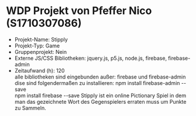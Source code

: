 # WDP Projekt von Pfeffer Nico (S1710307086)

* Projekt-Name: Stipply
* Projekt-Typ: Game
* Gruppenprojekt: Nein
* Externe JS/CSS Bibliotheken: jquery.js, p5.js, node.js, firebase, firebase-admin
* Zeitaufwand (h): 120
<br>alle bibliotheken sind eingebunden außer: firebase und firebase-admin
<br>dise sind folgendermaßen zu installieren: npm install firebase-admin --save
<br>npm install firebase --save
Stipply ist ein online Pictionary Spiel in dem man das gezeichnete Wort
des Gegenspielers erraten muss um Punkte zu Sammeln.